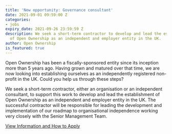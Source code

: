 ```yaml
---
title: 'New opportunity: Governance consultant'
date: 2021-09-01 09:59:00 Z
categories:
- jobs
expiry_date: 2021-09-26 23:59:59 Z
description: We seek a short-term contractor to develop and lead the establishment
  of Open Ownership as an independent and employer entity in the UK.
author: Open Ownership
is_featured: true
---
```


Open Ownership has been a fiscally-sponsored entity since its inception more than 5 years ago. Having grown and matured over that time, we are now looking into establishing ourselves as an independently registered non-profit in the UK. Could you help us through these steps?

We seek a short-term contractor, either an organisation or an independent consultant, to support this work to develop and lead the establishment of Open Ownership as an independent and employer entity in the UK. The successful contractor will be responsible for leading the development and implementation of our roadmap to organisational independence working very closely with the Senior Management Team. 

[View Information and How to Apply](/uploads/oo-government-consultant-2021-09.pdf)